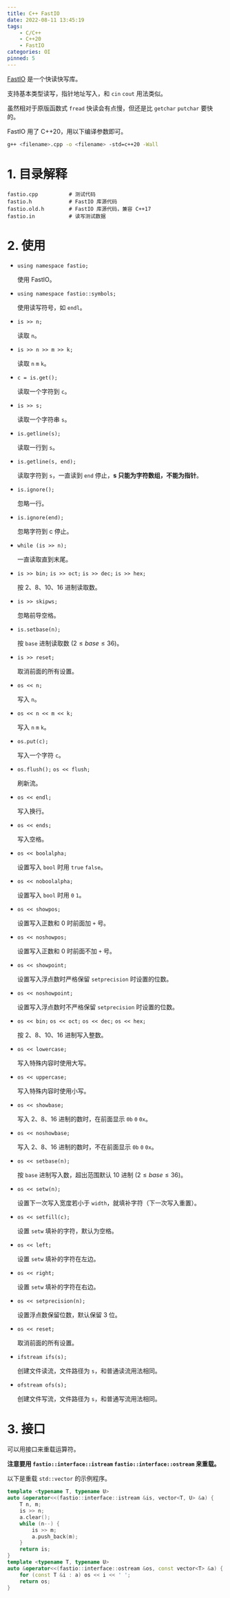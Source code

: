 ```yaml
---
title: C++ FastIO
date: 2022-08-11 13:45:19
tags:
    - C/C++
    - C++20
    - FastIO
categories: OI
pinned: 5
---
```


[FastIO](https://github.com/argvchs/fastio) 是一个快读快写库。

支持基本类型读写，指针地址写入，和 `cin` `cout` 用法类似。

<!-- more -->

虽然相对于原版函数式 `fread` 快读会有点慢，但还是比 `getchar` `putchar` 要快的。

FastIO 用了 C++20，用以下编译参数即可。

```bash
g++ <filename>.cpp -o <filename> -std=c++20 -Wall
```

# 1. 目录解释

```
fastio.cpp          # 测试代码
fastio.h            # FastIO 库源代码
fastio.old.h        # FastIO 库源代码，兼容 C++17
fastio.in           # 读写测试数据
```

# 2. 使用

-   `using namespace fastio;`

    使用 FastIO。

-   `using namespace fastio::symbols;`

    使用读写符号，如 `endl`。

-   `is >> n;`

    读取 `n`。

-   `is >> n >> m >> k;`

    读取 `n` `m` `k`。

-   `c = is.get();`

    读取一个字符到 `c`。

-   `is >> s;`

    读取一个字符串 `s`。

-   `is.getline(s);`

    读取一行到 `s`。

-   `is.getline(s, end);`

    读取字符到 `s`，一直读到 `end` 停止，**s 只能为字符数组，不能为指针**。

-   `is.ignore();`

    忽略一行。

-   `is.ignore(end);`

    忽略字符到 c 停止。

-   `while (is >> n);`

    一直读取直到末尾。

-   `is >> bin;` `is >> oct;` `is >> dec;` `is >> hex;`

    按 2、8、10、16 进制读取数。

-   `is >> skipws;`

    忽略前导空格。

-   `is.setbase(n);`

    按 `base` 进制读取数 $(2 \le base \le 36)$。

-   `is >> reset;`

    取消前面的所有设置。

-   `os << n;`

    写入 `n`。

-   `os << n << m << k;`

    写入 `n` `m` `k`。

-   `os.put(c);`

    写入一个字符 `c`。

-   `os.flush();` `os << flush;`

    刷新流。

-   `os << endl;`

    写入换行。

-   `os << ends;`

    写入空格。

-   `os << boolalpha;`

    设置写入 `bool` 时用 `true` `false`。

-   `os << noboolalpha;`

    设置写入 `bool` 时用 `0` `1`。

-   `os << showpos;`

    设置写入正数和 0 时前面加 `+` 号。

-   `os << noshowpos;`

    设置写入正数和 0 时前面不加 `+` 号。

-   `os << showpoint;`

    设置写入浮点数时严格保留 `setprecision` 时设置的位数。

-   `os << noshowpoint;`

    设置写入浮点数时不严格保留 `setprecision` 时设置的位数。

-   `os << bin;` `os << oct;` `os << dec;` `os << hex;`

    按 2、8、10、16 进制写入整数。

-   `os << lowercase;`

    写入特殊内容时使用大写。

-   `os << uppercase;`

    写入特殊内容时使用小写。

-   `os << showbase;`

    写入 2、8、16 进制的数时，在前面显示 `0b` `0` `0x`。

-   `os << noshowbase;`

    写入 2、8、16 进制的数时，不在前面显示 `0b` `0` `0x`。

-   `os << setbase(n);`

    按 `base` 进制写入数，超出范围默认 10 进制 $(2 \le base \le 36)$。

-   `os << setw(n);`

    设置下一次写入宽度若小于 `width`，就填补字符（下一次写入重置）。

-   `os << setfill(c);`

    设置 `setw` 填补的字符，默认为空格。

-   `os << left;`

    设置 `setw` 填补的字符在左边。

-   `os << right;`

    设置 `setw` 填补的字符在右边。

-   `os << setprecision(n);`

    设置浮点数保留位数，默认保留 3 位。

-   `os << reset;`

    取消前面的所有设置。

-   `ifstream ifs(s);`

    创建文件读流，文件路径为 `s`，和普通读流用法相同。

-   `ofstream ofs(s);`

    创建文件写流，文件路径为 `s`，和普通写流用法相同。

# 3. 接口

可以用接口来重载运算符。

**注意要用 `fastio::interface::istream` `fastio::interface::ostream` 来重载。**

以下是重载 `std::vector` 的示例程序。

```cpp
template <typename T, typename U>
auto &operator<<(fastio::interface::istream &is, vector<T, U> &a) {
    T n, m;
    is >> n;
    a.clear();
    while (n--) {
        is >> m;
        a.push_back(m);
    }
    return is;
}
template <typename T, typename U>
auto &operator<<(fastio::interface::ostream &os, const vector<T> &a) {
    for (const T &i : a) os << i << ' ';
    return os;
}
```
